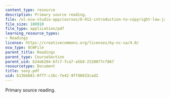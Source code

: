 ```yaml
---
content_type: resource
description: Primary source reading.
file: /ol-ocw-studio-app/courses/6-912-introduction-to-copyright-law-january-iap-2006/b13bb6810f77c16c7e429ffd6633cad2_sony.pdf
file_size: 188910
file_type: application/pdf
learning_resource_types:
- Readings
license: https://creativecommons.org/licenses/by-nc-sa/4.0/
ocw_type: OCWFile
parent_title: Readings
parent_type: CourseSection
parent_uid: b24e6264-bfc7-fca7-a5b9-2520077cf867
resourcetype: Document
title: sony.pdf
uid: b13bb681-0f77-c16c-7e42-9ffd6633cad2
---
```

Primary source reading.